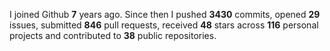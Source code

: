 
I joined Github **7** years ago. Since then I pushed **3430** commits, opened **29** issues, submitted **846** pull requests, received **48** stars across **116** personal projects and contributed to **38** public repositories.
